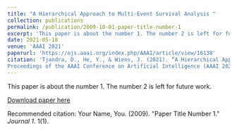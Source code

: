 ```yaml
---
title: "A Hierarchical Approach to Multi-Event Survival Analysis "
collection: publications
permalink: /publication/2009-10-01-paper-title-number-1
excerpt: 'This paper is about the number 1. The number 2 is left for future work.'
date: 2021-05-18
venue: 'AAAI 2021'
paperurl: 'https://ojs.aaai.org/index.php/AAAI/article/view/16138'
citation: 'Tjandra, D., He, Y., & Wiens, J. (2021). “A Hierarchical Approach to Multi-Event Survival Analysis. ”
Proceedings of the AAAI Conference on Artificial Intelligence (AAAI 2021).'
---
```

This paper is about the number 1. The number 2 is left for future work.

[Download paper here](http://academicpages.github.io/files/paper1.pdf)

Recommended citation: Your Name, You. (2009). "Paper Title Number 1." <i>Journal 1</i>. 1(1).